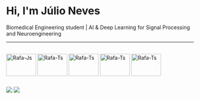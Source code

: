 
# Hi, I'm Júlio Neves
Biomedical Engineering student | AI & Deep Learning for Signal Processing and Neuroengineering

---


<div style="display: inline_block"><br>

  <img align="center" alt="Rafa-Js" height="60" width="80" src="https://cdn.jsdelivr.net/gh/devicons/devicon/icons/python/python-original.svg">
  <img align="center" alt="Rafa-Ts" height="60" width="80" src="https://cdn.jsdelivr.net/gh/devicons/devicon@latest/icons/cplusplus/cplusplus-plain.svg">
  <img align="center" alt="Rafa-Ts" height="60" width="80" src="https://cdn.icon-icons.com/icons2/2107/PNG/512/file_type_vscode_icon_130084.png">
  <img align="center" alt="Rafa-Ts" height="60" width="80" src="https://cdn.jsdelivr.net/gh/devicons/devicon@latest/icons/fusion/fusion-original.svg">
  <img align="center" alt="Rafa-Ts" height="60" width="80" src="https://github.com/NevesJulio/NevesJulio/blob/main/logo.6c9e5fd4e55e3801c407%20c%C3%B3pia.png">


   ##
  
<div> 
  <a href = "mailto:julio.neves.063@ufrn.edu.br"><img src="https://img.shields.io/badge/-Gmail-%23333?style=for-the-badge&logo=gmail&logoColor=white" target="_blank"></a>
  <a href="https://www.linkedin.com/in/nevesjulio/" target="_blank"><img src="https://img.shields.io/badge/-LinkedIn-%230077B5?style=for-the-badge&logo=linkedin&logoColor=white" target="_blank"></a> 
  
</div>
  
